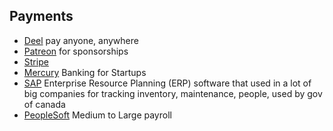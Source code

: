 ## Payments
- [Deel](https://www.deel.com/) pay anyone, anywhere
- [Patreon](https://www.patreon.com/) for sponsorships
- [Stripe](https://stripe.com/en-ca)
- [Mercury](https://mercury.com/) Banking for Startups
- [SAP](https://www.sap.com/index.html) Enterprise Resource Planning (ERP) software that used in a lot of big companies for tracking inventory, maintenance, people, used by gov of canada
- [PeopleSoft](https://www.oracle.com/ca-en/applications/peoplesoft/) Medium to Large payroll
